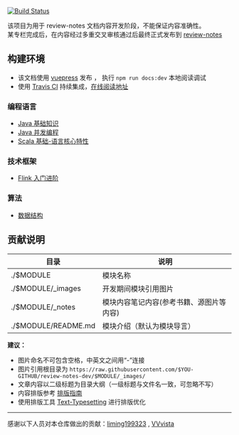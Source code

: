 [![Build Status](https://travis-ci.org/GourdErwa/review-notes-dev.svg?branch=master)](https://travis-ci.org/GourdErwa/review-notes-dev)

该项目为用于 review-notes 文档内容开发阶段，不能保证内容准确性。  
某专栏完成后，在内容经过多重交叉审核通过后最终正式发布到 [review-notes](https://github.com/GourdErwa/review-notes)

## 构建环境
- 该文档使用 [vuepress](https://vuepress.vuejs.org/) 发布 ， 执行 `npm run docs:dev` 本地阅读调试
- 使用 [Travis CI](https://travis-ci.org/GourdErwa/review-notes-dev) 持续集成，[在线阅读地址](http://dev.review-notes.top/)

### 编程语言 
* [Java 基础知识](/language/java-basis/)
* [Java 并发编程](/language/java-concurrency/)
* [Scala 基础-语言核心特性](/language/scala-lang-tour/)

### 技术框架
* [Flink 入门进阶](/framework/flink-basis/)

### 算法
* [数据结构](/algorithm/data-structures/)
    
## 贡献说明

|目录|说明|
|---|---|
|./$MODULE|模块名称|
|./$MODULE/_images|开发期间模块引用图片|
|./$MODULE/_notes|模块内容笔记内容(参考书籍、源图片等内容)|
|./$MODULE/README.md|模块介绍（默认为模块导言）|

**建议：**
- 图片命名不可包含空格，中英文之间用“-”连接
- 图片引用根目录为 `https://raw.githubusercontent.com/$YOU-GITHUB/review-notes-dev/$MODULE/_images/` 
- 文章内容以二级标题为目录大纲（一级标题与文件名一致，可忽略不写）
- 内容排版参考 [排版指南](https://github.com/sparanoid/chinese-copywriting-guidelines/blob/master/README.zh-CN.md)
- 使用排版工具 [Text-Typesetting](https://github.com/CyC2018/Text-Typesetting) 进行排版优化

***
感谢以下人员对本仓库做出的贡献：[liming199323](https://github.com/liming199323) , [VVvista](https://github.com/VVvista)